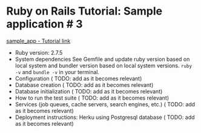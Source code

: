 # Ruby on Rails Tutorial: Sample application # 3

 [sample_app - Tutorial link](https://www.learnenough.com/course/ruby_on_rails_tutorial_6th_edition")

* Ruby version: 2.7.5
* System dependencies See Gemfile and update ruby version based on local system and bundler version based on local system versions. ``ruby -v`` and ``bundle -v`` in your terminal.
* Configuration ( TODO: add as it becomes relevant)
* Database creation ( TODO: add as it becomes relevant)
* Database initialization ( TODO: add as it becomes relevant)
* How to run the test suite ( TODO: add as it becomes relevant)
* Services (job queues, cache servers, search engines, etc.) ( TODO: add as it becomes relevant)
* Deployment instructions: Herku using Postgresql database ( TODO: add as it becomes relevant)
